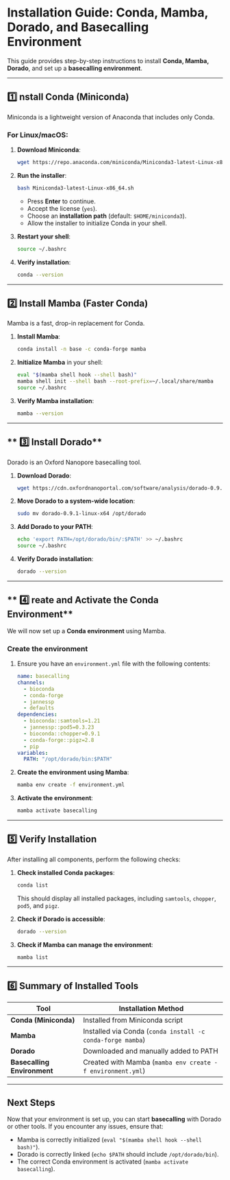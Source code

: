 # Installation Guide: Conda, Mamba, Dorado, and Basecalling Environment

This guide provides step-by-step instructions to install **Conda, Mamba, Dorado**, and set up a **basecalling environment**.

---

## **:one: nstall Conda (Miniconda)**
Miniconda is a lightweight version of Anaconda that includes only Conda.

### **For Linux/macOS:**
1. **Download Miniconda**:
   ```bash
   wget https://repo.anaconda.com/miniconda/Miniconda3-latest-Linux-x86_64.sh
   ```
2. **Run the installer**:
   ```bash
   bash Miniconda3-latest-Linux-x86_64.sh
   ```
   - Press **Enter** to continue.
   - Accept the license (`yes`).
   - Choose an **installation path** (default: `$HOME/miniconda3`).
   - Allow the installer to initialize Conda in your shell.

3. **Restart your shell**:
   ```bash
   source ~/.bashrc
   ```
4. **Verify installation**:
   ```bash
   conda --version
   ```

---

## **:two: Install Mamba (Faster Conda)**
Mamba is a fast, drop-in replacement for Conda.

1. **Install Mamba**:
   ```bash
   conda install -n base -c conda-forge mamba
   ```
2. **Initialize Mamba** in your shell:
   ```bash
   eval "$(mamba shell hook --shell bash)"
   mamba shell init --shell bash --root-prefix=~/.local/share/mamba
   source ~/.bashrc
   ```
3. **Verify Mamba installation**:
   ```bash
   mamba --version
   ```

---

## ** :three: Install Dorado**
Dorado is an Oxford Nanopore basecalling tool.

1. **Download Dorado**:
   ```bash
   wget https://cdn.oxfordnanoportal.com/software/analysis/dorado-0.9.1-linux-x64.tar.gz
   ```
2. **Move Dorado to a system-wide location**:
   ```bash
   sudo mv dorado-0.9.1-linux-x64 /opt/dorado
   ```
3. **Add Dorado to your PATH**:
   ```bash
   echo 'export PATH=/opt/dorado/bin/:$PATH' >> ~/.bashrc
   source ~/.bashrc
   ```
4. **Verify Dorado installation**:
   ```bash
   dorado --version
   ```

---

## ** :four: reate and Activate the Conda Environment**
We will now set up a **Conda environment** using Mamba.

### **Create the environment**
1. Ensure you have an `environment.yml` file with the following contents:

   ```yaml
   name: basecalling
   channels:
     - bioconda
     - conda-forge
     - jannessp
     - defaults
   dependencies:
     - bioconda::samtools=1.21
     - jannessp::pod5=0.3.23
     - bioconda::chopper=0.9.1
     - conda-forge::pigz=2.8
     - pip
   variables:
     PATH: "/opt/dorado/bin:$PATH"
   ```

2. **Create the environment using Mamba**:
   ```bash
   mamba env create -f environment.yml
   ```

3. **Activate the environment**:
   ```bash
   mamba activate basecalling
   ```

---

## **:five: Verify Installation**
After installing all components, perform the following checks:

1. **Check installed Conda packages**:
   ```bash
   conda list
   ```
   This should display all installed packages, including `samtools`, `chopper`, `pod5`, and `pigz`.

2. **Check if Dorado is accessible**:
   ```bash
   dorado --version
   ```

3. **Check if Mamba can manage the environment**:
   ```bash
   mamba list
   ```

---

## **:six: Summary of Installed Tools**
| Tool   | Installation Method |
|--------|---------------------|
| **Conda (Miniconda)** | Installed from Miniconda script |
| **Mamba** | Installed via Conda (`conda install -c conda-forge mamba`) |
| **Dorado** | Downloaded and manually added to PATH |
| **Basecalling Environment** | Created with Mamba (`mamba env create -f environment.yml`) |

---

## **Next Steps**
Now that your environment is set up, you can start **basecalling** with Dorado or other tools. If you encounter any issues, ensure that:
- Mamba is correctly initialized (`eval "$(mamba shell hook --shell bash)"`).
- Dorado is correctly linked (`echo $PATH` should include `/opt/dorado/bin`).
- The correct Conda environment is activated (`mamba activate basecalling`).
